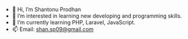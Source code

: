 - 👋 Hi, I’m Shantonu Prodhan
- 👀 I’m interested in learning new developing and programming skills.
- 🌱 I’m currently learning PHP, Laravel, JavaScript.
- 📫 Email: shan.sp09@gmail.com

<!---
shantonus/shantonus is a ✨ special ✨ repository because its `README.md` (this file) appears on your GitHub profile.
You can click the Preview link to take a look at your changes.
--->
